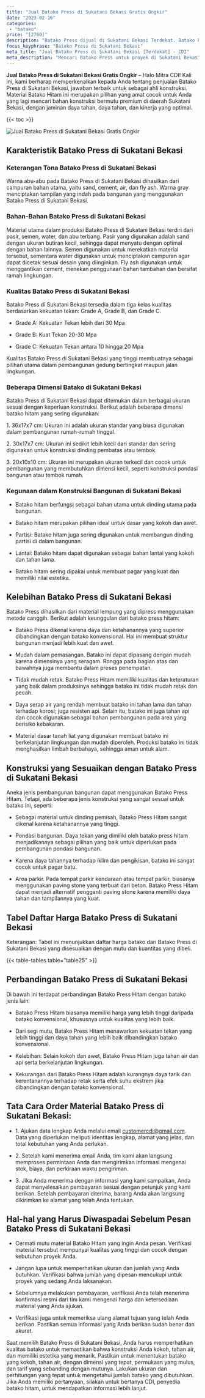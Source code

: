 ```yaml
---
title: "Jual Batako Press di Sukatani Bekasi Gratis Ongkir"
date: "2023-02-16"
categories:
 - "batako"
price: "[2760]"
description: "Batako Press dijual di Sukatani Bekasi Terdekat. Batako Press ini sering digunakan dalam proyek pembangunan sebagai bahan bangunan dinding yang kokoh dan tahan lama. Kontak kami untuk mendapatkan informasi lebih lanjut."
focus_keyphrase: "Batako Press di Sukatani Bekasi"
meta_title: "Jual Batako Press di Sukatani Bekasi [Terdekat] - CDI"
meta_description: "Mencari Batako Press untuk proyek di Sukatani Bekasi? Kami menawarkan Batako Press berkualitas untuk bahan bangunan dinding. Dapatkan penawaran terbaik sekarang."
---
```


**Jual Batako Press di Sukatani Bekasi Gratis Ongkir** – Halo Mitra CDI! Kali ini, kami berharap memperkenalkan kepada Anda tentang penjualan Batako Press di Sukatani Bekasi, jawaban terbaik untuk sebagai ahli konstruksi. Material Batako Hitam ini merupakan pilihan yang amat cocok untuk Anda yang lagi mencari bahan konstruksi bermutu premium di daerah Sukatani Bekasi, dengan jaminan daya tahan, daya tahan, dan kinerja yang optimal.

{{< toc >}}

![Jual Batako Press di Sukatani Bekasi Gratis Ongkir](/images/batako/batako-press-03.jpg)

## Karakteristik Batako Press di Sukatani Bekasi

### Keterangan Tona Batako Press di Sukatani Bekasi

Warna abu-abu pada Batako Press di Sukatani Bekasi dihasilkan dari campuran bahan utama, yaitu sand, cement, air, dan fly ash. Warna gray menciptakan tampilan yang indah pada bangunan yang menggunakan Batako Press di Sukatani Bekasi.

### Bahan-Bahan Batako Press di Sukatani Bekasi

Material utama dalam produksi Batako Press di Sukatani Bekasi terdiri dari pasir, semen, water, dan abu terbang. Pasir yang digunakan adalah sand dengan ukuran butiran kecil, sehingga dapat menyatu dengan optimal dengan bahan lainnya. Semen digunakan untuk merekatkan material tersebut, sementara water digunakan untuk menciptakan campuran agar dapat dicetak sesuai desain yang diinginkan. Fly ash digunakan untuk menggantikan cement, menekan penggunaan bahan tambahan dan bersifat ramah lingkungan.

### Kualitas Batako Press di Sukatani Bekasi

Batako Press di Sukatani Bekasi tersedia dalam tiga kelas kualitas berdasarkan kekuatan tekan: Grade A, Grade B, dan Grade C.

*   Grade A: Kekuatan Tekan lebih dari 30 Mpa

*   Grade B: Kuat Tekan 20-30 Mpa

*   Grade C: Kekuatan Tekan antara 10 hingga 20 Mpa

Kualitas Batako Press di Sukatani Bekasi yang tinggi membuatnya sebagai pilihan utama dalam pembangunan gedung bertingkat maupun jalan lingkungan.

### Beberapa Dimensi Batako di Sukatani Bekasi

Batako Press di Sukatani Bekasi dapat ditemukan dalam berbagai ukuran sesuai dengan keperluan konstruksi. Berikut adalah beberapa dimensi batako hitam yang sering digunakan:

1\. 36x17x7 cm: Ukuran ini adalah ukuran standar yang biasa digunakan dalam pembangunan rumah-rumah tinggal.

2\. 30x17x7 cm: Ukuran ini sedikit lebih kecil dari standar dan sering digunakan untuk konstruksi dinding pembatas atau tembok.

3\. 20x10x10 cm: Ukuran ini merupakan ukuran terkecil dan cocok untuk pembangunan yang membutuhkan dimensi kecil, seperti konstruksi pondasi bangunan atau tembok rumah.

### Kegunaan dalam Konstruksi Bangunan di Sukatani Bekasi

*   Batako hitam berfungsi sebagai bahan utama untuk dinding utama pada bangunan.

*   Batako hitam merupakan pilihan ideal untuk dasar yang kokoh dan awet.

*   Partisi: Batako hitam juga sering digunakan untuk membangun dinding partisi di dalam bangunan.

*   Lantai: Batako hitam dapat digunakan sebagai bahan lantai yang kokoh dan tahan lama.

*   Batako hitam sering dipakai untuk membuat pagar yang kuat dan memiliki nilai estetika.

## Kelebihan Batako Press di Sukatani Bekasi

Batako Press dihasilkan dari material lempung yang dipress menggunakan metode canggih. Berikut adalah keunggulan dari batako press hitam:

*   Batako Press dikenal karena daya dan ketahanannya yang superior dibandingkan dengan batako konvensional. Hal ini membuat struktur bangunan menjadi lebih kuat dan awet.

*   Mudah dalam pemasangan. Batako ini dapat dipasang dengan mudah karena dimensinya yang seragam. Rongga pada bagian atas dan bawahnya juga membantu dalam proses penempatan.

*   Tidak mudah retak. Batako Press Hitam memiliki kualitas dan keteraturan yang baik dalam produksinya sehingga batako ini tidak mudah retak dan pecah.

*   Daya serap air yang rendah membuat batako ini tahan lama dan tahan terhadap korosi; juga resisten api. Selain itu, batako ini juga tahan api dan cocok digunakan sebagai bahan pembangunan pada area yang berisiko kebakaran.

*   Material dasar tanah liat yang digunakan membuat batako ini berkelanjutan lingkungan dan mudah diperoleh. Produksi batako ini tidak menghasilkan limbah berbahaya, sehingga aman untuk alam.

## Konstruksi yang Sesuaikan dengan Batako Press di Sukatani Bekasi

Aneka jenis pembangunan bangunan dapat menggunakan Batako Press Hitam. Tetapi, ada beberapa jenis konstruksi yang sangat sesuai untuk batako ini, seperti:

*   Sebagai material untuk dinding pemisah, Batako Press Hitam sangat dikenal karena ketahanannya yang tinggi.

*   Pondasi bangunan. Daya tekan yang dimiliki oleh batako press hitam menjadikannya sebagai pilihan yang baik untuk diperlukan pada pembangunan pondasi bangunan.

*   Karena daya tahannya terhadap iklim dan pengikisan, batako ini sangat cocok untuk pagar batu.

*   Area parkir. Pada tempat parkir kendaraan atau tempat parkir, biasanya menggunakan paving stone yang terbuat dari beton. Batako Press Hitam dapat menjadi alternatif pengganti paving stone karena memiliki daya tahan dan tampilannya yang kuat.

## Tabel Daftar Harga Batako Press di Sukatani Bekasi

Keterangan: Tabel ini menunjukkan daftar harga batako dari Batako Press di Sukatani Bekasi yang disesuaikan dengan mutu dan kuantitas yang dibeli.

{{< table-tables table="table25" >}} 

## Perbandingan Batako Press di Sukatani Bekasi

Di bawah ini terdapat perbandingan Batako Press Hitam dengan batako jenis lain:

*   Batako Press Hitam biasanya memiliki harga yang lebih tinggi daripada batako konvensional, khususnya untuk kualitas yang lebih baik.

*   Dari segi mutu, Batako Press Hitam menawarkan kekuatan tekan yang lebih tinggi dan daya tahan yang lebih baik dibandingkan batako konvensional.

*   Kelebihan: Selain kokoh dan awet, Batako Press Hitam juga tahan air dan api serta berkelanjutan lingkungan.

*   Kekurangan dari Batako Press Hitam adalah kurangnya daya tarik dan kerentanannya terhadap retak serta efek suhu ekstrem jika dibandingkan dengan batako konvensional.

## Tata Cara Order Material Batako Press di Sukatani Bekasi:

*   1\. Ajukan data lengkap Anda melalui email customercdi@gmail.com. Data yang diperlukan meliputi identitas lengkap, alamat yang jelas, dan total kebutuhan yang Anda perlukan.

*   2\. Setelah kami menerima email Anda, tim kami akan langsung memproses permintaan Anda dan mengirimkan informasi mengenai stok, biaya, dan perkiraan waktu pengiriman.

*   3\. Jika Anda menerima dengan informasi yang kami sampaikan, Anda dapat menyelesaikan pembayaran sesuai dengan petunjuk yang kami berikan. Setelah pembayaran diterima, barang Anda akan langsung dikirimkan ke alamat yang telah Anda tentukan.

## Hal-hal yang Harus Diwaspadai Sebelum Pesan Batako Press di Sukatani Bekasi

*   Cermati mutu material Batako Hitam yang ingin Anda pesan. Verifikasi material tersebut mempunyai kualitas yang tinggi dan cocok dengan kebutuhan proyek Anda.

*   Jangan lupa untuk memperhatikan ukuran dan jumlah yang Anda butuhkan. Verifikasi bahwa jumlah yang dipesan mencukupi untuk proyek yang sedang Anda laksanakan.

*   Sebelumnya melakukan pembayaran, verifikasi Anda telah menerima konfirmasi resmi dari tim kami mengenai harga dan ketersediaan material yang Anda ajukan.

*   Verifikasi juga untuk memeriksa ulang alamat tujuan yang telah Anda berikan. Pastikan semua informasi yang Anda berikan sudah benar dan akurat.

Saat memilih Batako Press di Sukatani Bekasi, Anda harus memperhatikan kualitas batako untuk memastikan bahwa konstruksi Anda kokoh, tahan air, dan memiliki estetika yang menarik. Pastikan untuk menentukan batako yang kokoh, tahan air, dengan dimensi yang tepat, permukaan yang mulus, dan tarif yang sebanding dengan mutunya. Lakukan ukuran dan perhitungan yang tepat untuk mengetahui jumlah batako yang dibutuhkan. Jika Anda memiliki pertanyaan, silakan untuk bertanya CDI, penyedia batako hitam, untuk mendapatkan informasi lebih lanjut.